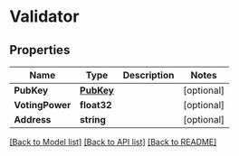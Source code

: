 # Validator

## Properties

Name | Type | Description | Notes
------------ | ------------- | ------------- | -------------
**PubKey** | [**PubKey**](PubKey.md) |  | [optional] 
**VotingPower** | **float32** |  | [optional] 
**Address** | **string** |  | [optional] 

[[Back to Model list]](../README.md#documentation-for-models) [[Back to API list]](../README.md#documentation-for-api-endpoints) [[Back to README]](../README.md)


